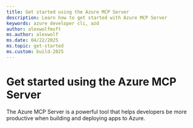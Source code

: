 ```yaml
---
title: Get started using the Azure MCP Server
description: Learn how to get started with Azure MCP Server
keywords: azure developer cli, azd
author: alexwolfmsft
ms.author: alexwolf
ms.date: 04/22/2025
ms.topic: get-started
ms.custom: build-2025
---
```


# Get started using the Azure MCP Server

The Azure MCP Server is a powerful tool that helps developers be more productive when building and deploying apps to Azure. 